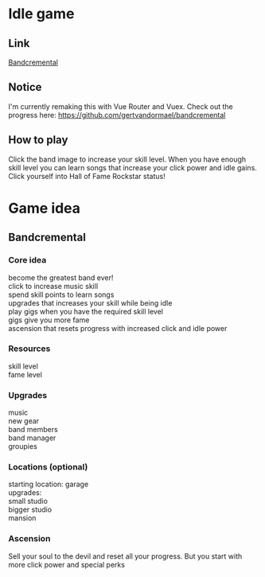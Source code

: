 # Idle game
## Link
[Bandcremental](https://gertvandormael.github.io/idle-game/)

## Notice
I'm currently remaking this with Vue Router and Vuex. Check out the progress here: https://github.com/gertvandormael/bandcremental

## How to play
Click the band image to increase your skill level. When you have enough skill level you can learn songs that increase your click power and idle gains. Click yourself into Hall of Fame Rockstar status!

# Game idea
## Bandcremental
### Core idea
become the greatest band ever! <br>
click to increase music skill <br>
spend skill points to learn songs <br>
upgrades that increases your skill while being idle <br>
play gigs when you have the required skill level<br>
gigs give you more fame <br>
ascension that resets progress with increased click and idle power

### Resources
skill level <br>
fame level <br>

### Upgrades
music <br>
new gear <br>
band members <br>
band manager <br>
groupies <br>

### Locations (optional)
starting location: garage <br>
upgrades: <br>
small studio <br>
bigger studio <br>
mansion <br>

### Ascension 
Sell your soul to the devil and reset all your progress. But you start with more click power and special perks